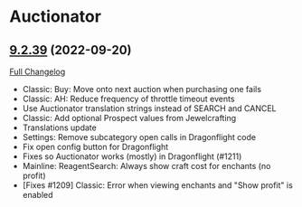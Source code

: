 # Auctionator

## [9.2.39](https://github.com/Auctionator/Auctionator/tree/9.2.39) (2022-09-20)
[Full Changelog](https://github.com/Auctionator/Auctionator/compare/9.2.38...9.2.39) 

- Classic: Buy: Move onto next auction when purchasing one fails  
- Classic: AH: Reduce frequency of throttle timeout events  
- Use Auctionator translation strings instead of SEARCH and CANCEL  
- Classic: Add optional Prospect values from Jewelcrafting  
- Translations update  
- Settings: Remove subcategory open calls in Dragonflight code  
- Fix open config button for Dragonflight  
- Fixes so Auctionator works (mostly) in Dragonflight (#1211)  
- Mainline: ReagentSearch: Always show craft cost for enchants (no profit)  
- [Fixes #1209] Classic: Error when viewing enchants and "Show profit" is enabled  
